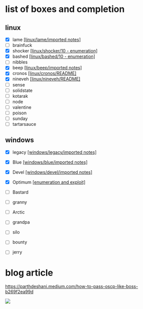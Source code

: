 
# list of boxes and completion

## linux
- [x] lame [[linux/lame/imported notes]](linux/lame/imported%20notes.md)
- [ ] brainfuck
- [x] shocker [[linux/shocker/10 - enumeration]](linux/shocker/10%20-%20enumeration.md)
- [x] bashed [[linux/bashed/10 - enumeration]](linux/bashed/10%20-%20enumeration.md)
- [ ] nibbles
- [x] beep [[linux/beep/imported notes]](linux/beep/imported%20notes.md)
- [x] cronos [[linux/cronos/README]](linux/cronos/README.md)
- [x] nineveh [[linux/nineveh/README]](linux/nineveh/README.md)
- [ ] sense
- [ ] solidstate
- [ ] kotarak
- [ ] node
- [ ] valentine
- [ ] poison
- [ ] sunday
- [ ] tartarsauce

## windows
- [x] legacy [[windows/legacy/imported notes]](windows/legacy/imported%20notes.md)
- [x] Blue [[windows/blue/imported notes]](windows/blue/imported%20notes.md)
- [x] Devel [[windows/devel/imported notes]](windows/devel/imported%20notes.md)
- [x] Optimum [[enumeration and exploit]](windows/optimum/enumeration%20and%20exploit.md)
- [ ] Bastard
- [ ] granny
- [ ] Arctic
- [ ] grandpa
- [ ] silo
- [ ] bounty
- [ ] jerry


# blog article
https://parthdeshani.medium.com/how-to-pass-oscp-like-boss-b269f2ea99d

![](https://miro.medium.com/max/624/1*9sYQDk8zc5HBZyhQJ9D8dA.jpeg)